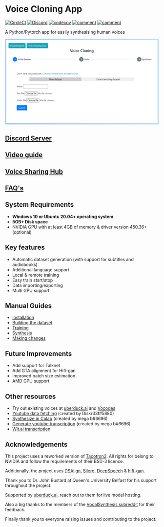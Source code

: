 # Voice Cloning App
[![CircleCI](https://circleci.com/gh/BenAAndrew/Voice-Cloning-App.svg?style=svg)](https://circleci.com/gh/BenAAndrew/Voice-Cloning-App)
[![Discord](https://img.shields.io/discord/833666557954883614.svg?style=flat-square)](https://discord.gg/wQd7zKCWxT)
[![codecov](https://codecov.io/gh/BenAAndrew/Voice-Cloning-App/branch/main/graph/badge.svg?token=WC0LLZO3Z5)](https://codecov.io/gh/BenAAndrew/Voice-Cloning-App)
[![comment](https://circleci.com/api/v1.1/project/github/BenAAndrew/Voice-Cloning-App/latest/artifacts/0/tmp/badges/comment.svg?style=svg)](https://circleci.com/gh/BenAAndrew/Voice-Cloning-App)
[![comment](https://img.shields.io/badge/code%20style-black-000000.svg)](https://github.com/psf/black)

A Python/Pytorch app for easily synthesising human voices

![Preview](preview.png "Preview")

## [Discord Server](https://discord.gg/wQd7zKCWxT)

## [Video guide](https://www.youtube.com/playlist?list=PLk5I7EvFL13GjBIDorh5yE1SaPGRG-i2l)

## [Voice Sharing Hub](https://voice-sharing-hub.herokuapp.com/)

## [FAQ's](faqs.md)

## System Requirements
- **Windows 10 or Ubuntu 20.04+ operating system**
- **5GB+ Disk space**
- NVIDIA GPU with at least 4GB of memory & driver version 450.36+ (optional)

## Key features
- Automatic dataset generation (with support for subtitles and audiobooks)
- Additional language support
- Local & remote training
- Easy train start/stop
- Data importing/exporting
- Multi GPU support

## Manual Guides
- [Installation](install.md)
- [Building the dataset](dataset/dataset.md)
- [Training](training/training.md)
- [Synthesis](synthesis/synthesis.md)
- [Making changes](maintenance.md)

## Future Improvements
- Add support for Talknet
- Add GTA alignment for Hifi-gan
- Improved batch size estimation
- AMD GPU support

## Other resources
- Try out existing voices at [uberduck.ai](https://uberduck.ai/) and [Vocodes](https://vo.codes/)
- [Youtube data fetching](https://colab.research.google.com/drive/1_ulm1DKPOw8n0dHt8__2BR4d9WrWdWA4?usp=sharing) (created by Diskr33t#5880)
- [Synthesize in Colab](https://colab.research.google.com/drive/18IJZZDW1NO7KOslg_WMOCrMeiqz9jOYF?usp=sharing) (created by mega b#6696)
- [Generate youtube transcription](https://colab.research.google.com/drive/1KfAJig2jekpjJ5QS8Lpjy8sTd8w_ZuFv?usp=sharing) (created by mega b#6696)
- [Wit.ai transcription](https://colab.research.google.com/drive/1i5hJRZVc0S-tgt5XM8kSoTu2nHBPOPrF#scrollTo=dk689PtThOjn)

## Acknowledgements
This project uses a reworked version of [Tacotron2](https://github.com/NVIDIA/tacotron2). All rights for belong to NVIDIA and follow the requirements of their BSD-3 licence.

Additionally, the project uses [DSAlign](https://github.com/mozilla/DSAlign), [Silero](https://github.com/snakers4/silero-models), [DeepSpeech](https://github.com/mozilla/DeepSpeech) & [hifi-gan](https://github.com/jik876/hifi-gan).

Thank you to Dr. John Bustard at Queen's University Belfast for his support throughout the project.

Supported by [uberduck.ai](https://uberduck.ai/), reach out to them for live model hosting.

Also a big thanks to the members of the [VocalSynthesis subreddit](https://www.reddit.com/r/VocalSynthesis/) for their feedback.

Finally thank you to everyone raising issues and contributing to the project.
